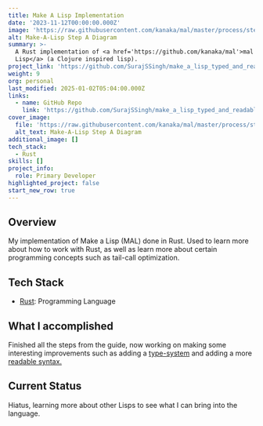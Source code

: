 ```yaml
---
title: Make A Lisp Implementation
date: '2023-11-12T00:00:00.000Z'
image: 'https://raw.githubusercontent.com/kanaka/mal/master/process/stepA_mal.png'
alt: Make-A-Lisp Step A Diagram
summary: >-
  A Rust implementation of <a href='https://github.com/kanaka/mal'>mal - Make a
  Lisp</a> (a Clojure inspired lisp).
project_link: 'https://github.com/SurajSSingh/make_a_lisp_typed_and_readable'
weight: 9
org: personal
last_modified: 2025-01-02T05:04:00.000Z
links:
  - name: GitHub Repo
    link: 'https://github.com/SurajSSingh/make_a_lisp_typed_and_readable'
cover_image:
  file: 'https://raw.githubusercontent.com/kanaka/mal/master/process/stepA_mal.png'
  alt_text: Make-A-Lisp Step A Diagram
additional_image: []
tech_stack:
  - Rust
skills: []
project_info:
  role: Primary Developer
highlighted_project: false
start_new_row: true
---
```


## Overview

My implementation of Make a Lisp (MAL) done in Rust. Used to learn more about
how to work with Rust, as well as learn more about certain programming concepts
such as tail-call optimization.

## Tech Stack

- [Rust](https://www.rust-lang.org/): Programming Language

## What I accomplished

Finished all the steps from the guide, now working on making some interesting
improvements such as adding a
<a href='https://alhassy.com/TypedLisp.html'>type-system</a> and adding a more
<a href='https://readable.sourceforge.io/'>readable syntax.</a>

## Current Status

Hiatus, learning more about other Lisps to see what I can bring into the
language.
